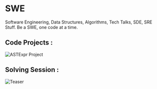 # SWE
Software Engineering, Data Structures, Algorithms, Tech Talks, SDE, SRE Stuff. Be a SWE, one code at a time. 

## Code Projects :

![ASTExpr Project](https://raw.githubusercontent.com/codersguild/SWE/master/Code%20Project/exprclass.PNG)

## Solving Session : 

![Teaser](https://raw.githubusercontent.com/codersguild/SWE/master/Discussion%20Images/session-5/design.jpeg)
